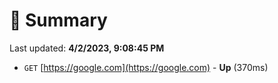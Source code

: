 # 📖 Summary
Last updated: **4/2/2023, 9:08:45 PM**

- `GET` [https://google.com](https://google.com) - **Up** (370ms)
